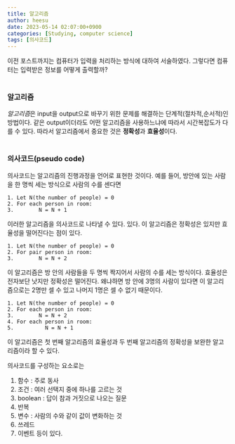 ```yaml
---
title: 알고리즘
author: heesu
date: 2023-05-14 02:07:00+0900
categories: [Studying, computer science]
tags: [의사코드]
---
```

이전 포스트까지는 컴퓨터가 입력을 처리하는 방식에 대하여 서술하였다. 그렇다면 컴퓨터는 입력받은 정보를 어떻게 출력할까?<br><br>

### 알고리즘<br>
*알고리즘*은 input을 output으로 바꾸기 위한 문제를 해결하는 단계적(절차적,순서적)인 방법이다. 같은 output이더라도 어떤 알고리즘을 사용하느냐에 따라서 시간복잡도가 다를 수 있다.
따라서 알고리즘에서 중요한 것은 **정확성**과 **효율성**이다.<br><br>

### 의사코드(pseudo code)<br>
의사코드는 알고리즘의 진행과정을 언어로 표현한 것이다. 예를 들어, 방안에 있는 사람을 한 명씩 세는 방식으로 사람의 수를 센다면<br>
```
1. Let N(the number of people) = 0
2. For each person in room:
3.        N = N + 1
```
이러한 알고리즘을 의사코드로 나타낼 수 있다. 있다. 이 알고리즘은 정확성은 있지만 효율성을 떨어진다는 점이 있다. <br>

```
1. Let N(the number of people) = 0
2. For pair person in room:
3.        N = N + 2
```
이 알고리즘은 방 안의 사람들을 두 명씩 짝지어서 사람의 수를 세는 방식이다. 효율성은 전자보단 낫지만 정확성은 떨어진다. 왜냐하면 방 안에 3명의 사람이 있다면 이 알고리즘으로는 2명만 셀 수 있고 나머지 1명은 셀 수 없기 때문이다.<br>

```
1. Let N(the number of people) = 0
2. For each person in room:
3.        N = N + 2
4. For each person in room:
5.          N = N + 1
```
이 알고리즘은 첫 번째 알고리즘의 효율성과 두 번째 알고리즘의 정확성을 보완한 알고리즘이라 할 수 있다. <br>

의사코드를 구성하는 요소로는<br>
1. 함수 : 주로 동사
2. 조건 : 여러 선택지 중에 하나를 고르는 것
3. boolean : 답이 참과 거짓으로 나오는 질문
4. 반복
5. 변수 : 사람의 수와 같이 값이 변화하는 것
6. 쓰레드
7. 이벤트 등이 있다.